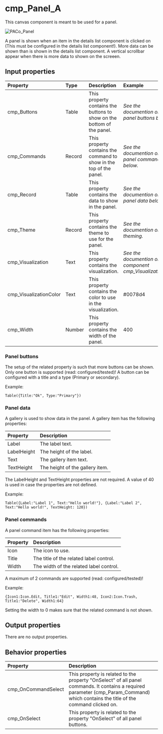 # cmp_Panel_A

This canvas component is meant to be used for a panel.

![PACo_Panel](https://user-images.githubusercontent.com/35654198/197223171-3e9f5821-5623-4991-9a1c-169d4cc5bc3b.png)

A panel is shown when an item in the details list component is clicked on (This must be configured in the details list component!). More data can be shown than is shown in the details list component. A vertical scrollbar appear when there is more data to shown on the screeen.

## **Input properties**

| Property | Type | Description | Example |
| :--- | :--- | :--- | :--- |
| cmp_Buttons | Table | This property contains the buttons to show on the bottom of the panel. | *See the documention on panel buttons below.* |
| cmp_Commands | Record | This property contains the command to show in the top of the panel. | *See the documention on panel commands below.* |
| cmp_Record | Table | This property contains the data to show in the panel. | *See the documention on panel data below.* |
| cmp_Theme | Record | This property contains the theme to use for the panel. | *See the documention on theming.* |
| cmp_Visualization | Text | This property contains the visualization. | *See the documention on the component cmp_Visualization_A.* |
| cmp_VisualizationColor | Text | This property contains the color to use in the visualization. | #0078d4 |
| cmp_Width | Number | This property contains the width of the panel. | 400 |

### Panel buttons

The setup of the related property is such that more buttons can be shown. Only one button is supported (read: configured/tested)! A button can be configured with a title and a type (Primary or secondary).

Example:

`Table({Title:"Ok", Type:"Primary"})`

### Panel data
A gallery is used to show data in the panel. A gallery item has the following properties:

| Property | Description |
| :--- | :--- |
| Label | The label text. |
| LabelHeight | The height of the label. |
| Text | The gallery item text. |
| TextHeight | The height of the gallery item. |

The LabelHeight and TextHeight properties are not required. A value of 40 is used in case the properties are not defined.

Example:

`Table({Label:"Label 1", Text:"Hello world!"}, {Label:"Label 2", Text:"Hello world!", TextHeight: 120})`

### Panel commands
A panel command item has the following properties:

| Property | Description |
| :--- | :--- |
| Icon | The icon to use. |
| Title | The title of the related label control. |
| Width | The width of the related label control. |

A maximum of 2 commands are supported (read: configured/tested)!

Example:

`{Icon1:Icon.Edit, Title1:"Edit", Width1:48, Icon2:Icon.Trash, Title1:"Delete", Width1:64}`

Setting the width to 0 makes sure that the related command is not shown.

## **Output properties**

There are no output properties.

## **Behavior properties**

| Property | Description |
| :--- | :--- |
| cmp_OnCommandSelect | This property is related to the property "OnSelect" of all panel commands. It contains a required parameter (cmp_Param_Command) which contains the title of the command clicked on. |
| cmp_OnSelect | This property is related to the property "OnSelect" of all panel buttons. |

